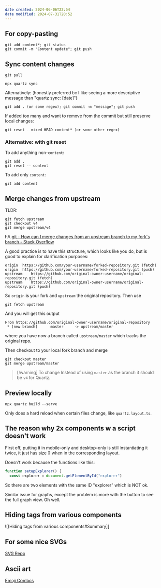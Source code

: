 ```yaml
---
date created: 2024-06-06T22:54
date modified: 2024-07-31T20:52
---
```

## For copy-pasting
```
git add content*; git status
git commit -m "Content update"; git push
```

## Sync content changes

`git pull`

`npx quartz sync`

Alternatively: (honestly preferred bc I like seeing a more descriptive message than "quartz sync: [date]")

```
git add . (or some regex); git commit -m "message"; git push
```

If added too many and want to remove from the commit but still preserve local changes:

```
git reset --mixed HEAD content* (or some other regex)
```

### Alternative: with git reset

To add anything non-`content`: 

```
git add .
git reset -- content
```

To add only `content`:

```
git add content
```
## Merge changes from upstream

TLDR:

```
git fetch upstream
git checkout v4
git merge upstream/v4
```

h/t [git - How can I merge changes from an upstream branch to my fork's branch - Stack Overflow](https://stackoverflow.com/questions/52981111/how-can-i-merge-changes-from-an-upstream-branch-to-my-forks-branch)

A good practice is to have this structure, which looks like you do, but is good to explain for clarification purposes:

```
origin  https://github.com/your-username/forked-repository.git (fetch)
origin  https://github.com/your-username/forked-repository.git (push)
upstream    https://github.com/original-owner-username/original-repository.git (fetch)
upstream    https://github.com/original-owner-username/original-repository.git (push)
```

So `origin` is your fork and `upstream` the original repository. Then use

```
git fetch upstream
```

And you will get this output

```
From https://github.com/original-owner-username/original-repository
 * [new branch]      master     -> upstream/master
```

where you have now a branch called `upstream/master` which tracks the original repo.

Then checkout to your local fork branch and merge

```
git checkout master
git merge upstream/master
```

> [!warning] To change
> Instead of using `master` as the branch it should be `v4` for Quartz. 

## Preview locally

`npx quartz build --serve`

Only does a hard reload when certain files change, like `quartz.layout.ts`. 

## The reason why 2x components w a script doesn't work

First off, putting it in mobile-only and desktop-only is still instantiating it twice, it just has size 0 when in the corresponding layout. 

Doesn't work because the functions like this:

```ts title='explorer.inline.ts'
function setupExplorer() {
  const explorer = document.getElementById("explorer")
```

So there are two elements with the same ID "explorer" which is NOT ok. 

Similar issue for graphs, except the problem is more with the button to see the full graph view. Oh well. 

## Hiding tags from various components

![[Hiding tags from various components#Summary]]

## For some nice SVGs

[SVG Repo](https://www.svgrepo.com/) 

## Ascii art

[Emoji Combos](https://emojicombos.com/) 